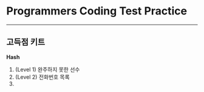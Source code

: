 # Programmers Coding Test Practice

<hr />

## 고득점 키트

**Hash**

1. (Level 1) 완주하지 못한 선수
2. (Level 2) 전화번호 목록
3. 

